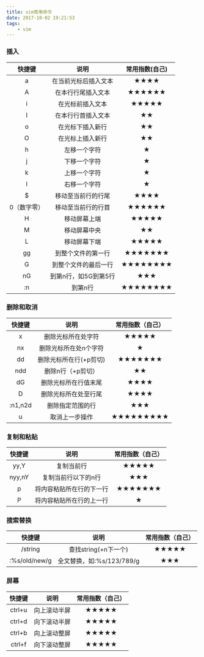 ```yaml
---
title: vim常用命令
date: 2017-10-02 19:21:53
tags: 
    - vim 
---
```


### 插入

| 快捷键        | 说明                     |   常用指数(自己)  |
|:-------------:|:------------------------:|:-----------------:|
| a             | 在当前光标后插入文本     | ★★★★              |
| A             | 在本行行尾插入文本       | ★★★★★★            |
| i             | 在光标前插入文本         | ★★★★★             |
| I             | 在本行行首插入文本       | ★★                |
| o             | 在光标下插入新行         | ★★                |
| O             | 在光标上插入新行         | ★★                |
| h             | 左移一个字符             | ★                 |
| j             | 下移一个字符             | ★                 |
| k             | 上移一个字符             | ★                 |
| l             | 右移一个字符             | ★                 |
| $             | 移动至当前行的行尾       | ★★★★              |
| 0（数字零）   | 移动至当前行的行首       | ★★★★★★            |
| H             | 移动屏幕上端             | ★★★★★             |
| M             | 移动屏幕中央             | ★★                |
| L             | 移动屏幕下端             | ★★★★★             |
| gg            | 到整个文件的第一行       | ★★★★★★★           |
| G             | 到整个文件的最后一行     | ★★★★★★★★          |
| nG            | 到第n行，如5G到第5行     | ★★★               |
| :n            | 到第n行                  | ★★★★★★★★          |

### 删除和取消

| 快捷键        | 说明                     |  常用指数（自己） |
|:-------------:|:------------------------:|:-----------------:|
| x             | 删除光标所在处字符       | ★★★★★             |
| nx            | 删除光标所在处n个字符    | ★                 |
| dd            | 删除光标所在行(+p剪切)   | ★★★★★★★           |
| ndd           | 删除n行（+p剪切）        | ★★                |
| dG            | 删除光标所在行值末尾     | ★★★★              |
| D             | 删除光标所在处至行尾     | ★★★★              |
| :n1,n2d       | 删除指定范围的行         | ★★★               |
| u             | 取消上一步操作           | ★★★★★★★★★         |

### 复制和粘贴
 
| 快捷键        | 说明                     |  常用指数（自己） |
|:-------------:|:------------------------:|:-----------------:|
| yy,Y          | 复制当前行               | ★★★★★             |
| nyy,nY        | 复制当前行以下的n行      | ★★★               |
| p             | 将内容粘贴所在行的下一行 | ★★★★★★★           |
| P             | 将内容粘贴所在行的上一行 | ★                 |


### 搜索替换
 
| 快捷键        | 说明                     |  常用指数（自己） |
|:-------------:|:------------------------:|:-----------------:|
| /string       | 查找string(+n下一个)     | ★★★★★             |
| :%s/old/new/g | 全文替换，如:%s/123/789/g| ★★★               |


### 屏幕
 
| 快捷键        | 说明                     |  常用指数（自己） |
|:-------------:|:------------------------:|:-----------------:|
| ctrl+u        | 向上滚动半屏             | ★★★★★             |
| ctrl+d        | 向下滚动半屏             | ★★★★★             |
| ctrl+b        | 向上滚动整屏             | ★★★★★             |
| ctrl+f        | 向下滚动整屏             | ★★★★★             |
